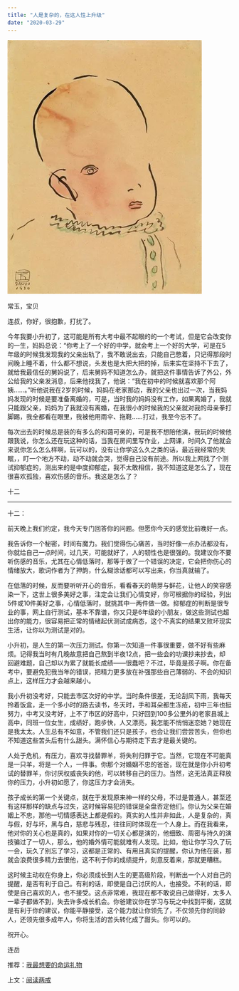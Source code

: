 ```yaml
---
title: "人是复杂的，在这人性上升级"
date: "2020-03-29"
---
```


![连岳文章](images/连岳文章picture-57.jpg)

常玉，宝贝  

  

连叔，你好，很抱歉，打扰了。

  

今年我要小升初了，这可能是所有大考中最不起眼的的一个考试，但是它会改变你的一生，妈妈总说：“你考上了一个好的中学，就会考上一个好的大学，可是在5年级的时候我发现我的父亲出轨了，我不敢说出去，只能自己憋着，只记得那段时间晚上睡不着，什么都不想说，头发也是大把大把的掉，后来实在坚持不下去了，就给我最信任的舅妈说了，后来舅妈不知道怎么办，就把这件事情告诉了外公，外公给我的父亲发消息，后来他找我了，他说：“我在初中的时候就喜欢那个阿姨……。”听他说我在2岁的时候，妈妈在老家那边，我的父亲也出过一次，当我妈妈发现的时候是要准备离婚的，可是，当时我的妈妈没有工作，如果离婚了，我就只能跟父亲，妈妈为了我就没有离婚，在我很小的时候我的父亲就对我的母亲拳打脚踢，我全都看在眼里，我被他用雨伞、拖鞋……打过，我至今忘不了。

  

每次出去的时候总是装的有多么的和蔼可亲的，可是我不想陪他演，我玩的时候他跟我说，你怎么还在玩这种的话，当我在房间里写作业，上网课，时间久了他就会来说你怎么怎么样啊，玩可以的，没有让你学这么久之类的话，最近我经常的失眠，，盯一个地方不动，动不动就会哭，觉得自己没有前途。所以我上网找了个测试抑郁症的，测出来的是中度抑郁症，我不太敢相信，我不知道这是怎么了，现在很喜欢孤独，喜欢伤感的音乐。我这是怎么了？

  

十二

  

* * *

  

十二：

  

前天晚上我们约定，我今天专门回答你的问题。但愿你今天的感觉比前晚好一点。

  

我告诉你一个秘密，时间有魔力。我们觉得伤心痛苦，当时好像一点办法都没有，你就给自己一点时间，过几天，可能就好了，人的韧性也是很强的。我建议你不要听伤感的音乐，尤其在心情低落时，那等于做了一个错误的决定，它会把你伤心的情绪放大，歌词作者为了押韵，什么糊涂话都可以写出来，你当真就输了。

  

在低落的时候，反而要听听开心的音乐，看看春天的萌芽与鲜花，让他人的笑容感染一下，这世上很多美好之事，注定会让我们心情变好，你可根据你的经验，列出5件或10件美好之事，心情低落时，就挑其中一两件做一做。抑郁症的判断是很专业的事，网上自行测试，基本不靠谱，你又只是6年级的小朋友，做这些测试也超出你的能力，很容易把正常的情绪起伏测试成病态，这个不真实的结果又败坏现实生活，让你以为测试是对的。

  

小升初，是人生的第一次压力测试。你第一次知道一件事很重要，做不好有些麻烦。记得我当时有几晚故意把自己熬到半夜12点，把一些会的功课抄来抄去，却回避难题，自己却以为累了就能长成绩——很蠢吧？不过，毕竟是孩子啊。你在备考中，要避免犯我当年的错误，把精力更多放在补强那些自己薄弱的、不会的知识点上，这样压力才会越来越小。

  

我小升初没考好，只能去市区次好的中学。当时条件很差，无论刮风下雨，我每天拎着饭盒，走一个多小时的路去读书，冬天时，手和耳朵都生冻疮，初中三年也挺努力，中考又没考好，上不了市区的好高中，只好回到100多公里外的老家县城上高中，同班一位女生，成绩好，跑步快，人又漂亮，我怎能不悄悄迷恋她？她现在是我太太。人生总有不如意，不管我们还只是孩子，也会让我们尝尝苦头，但你也不知道这些苦头后有什么甜头。满怀信心与期待走下去才是最关键的。

  

人处于危机，有压力，喜欢寻找替罪羊，将失利归罪于它。当然，它现在不可能真是一只羊，将是一个人，一件事。你那个对婚姻不忠的爸爸，现在就是你小升初考试的替罪羊，你讨厌权威丧失的他，可以转移自己的压力。当然，这无法真正释放你的压力，小升初如愿了，你这压力才会消失。

  

孩子成长的第一个关键点，就在于发现原来神一样的父母，不过是普通人，甚至还有这样那样的缺点与过失，这时候容易犯的错误是全盘否定他们。你认为父亲在婚姻上不忠，那他一切情感表达上都是假的。真实的人性并非如此，人是复杂的，真与假，好与坏，黑与白，慈悲与残忍，往往同时体现在一个人身上。而在我看来，他对你的关心也是真的，如果对你的一切关心都是演的，他细致、周密与持久的演技骗过了一切人，那么，他的婚外情可能就难有人发现。比如，他让你学习久了玩一会，玩久了别忘了学习，这都是正常的、有用且真实的提醒，你认为他在装，那就会浪费很多精力去恨他，这不利于你的成绩提升，刻意反着来，那就更糟糕。

  

这时候主动权在你身上，你必须成长到人生的更高级阶段，判断出一个人对自己的提醒，是否有利于自己。有利的话，即使是自己讨厌的人，也接受。不利的话，即使是自己喜欢的人，也不接受。这点非常难，我现在都不敢说自己做得好，太多人一辈子都做不到，失去许多成长机会。你爸建议你在学习与玩之中找到平衡，这就是有利于你的建议，你能平静接受，这个能力就让你领先了，不仅领先你的同龄人，还领先很多成年人，你将生活的苦头转化成了甜头。你可以的。

  

祝开心。

  

连岳

  

推荐：[我最想要的命运礼物](http://mp.weixin.qq.com/s?__biz=MjM5NDU0Mjk2MQ==&mid=2651637977&idx=1&sn=0baa477c7fb983d221d1c69f79eb4fa6&chksm=bd7e4cc78a09c5d18981ea5328f3ddde675ad3e0a0e047b120e884a28534c61f2ecf2a600b68&scene=21#wechat_redirect)

上文：[阅读两戒](http://mp.weixin.qq.com/s?__biz=MjM5NDU0Mjk2MQ==&mid=2651638085&idx=1&sn=44d7da5b7ec726ae27f763c17844267d&chksm=bd7e4d5b8a09c44d93d926cd94730f03f2e131de338a3d2d9e116eef981f5788b9fb78ecc204&scene=21#wechat_redirect)
